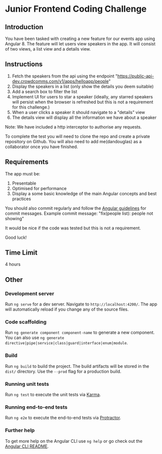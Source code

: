 # Junior Frontend Coding Challenge

## Introduction

You have been tasked with creating a new feature for our events app using Angular 8.  The feature will let users view speakers in the app.
It will consist of two views, a list view and a details view.

## Instructions

1. Fetch the speakers from the api using the endpoint "https://public-api-dev.crowdcomms.com/v1/apps/helloapp/people"
2. Display the speakers in a list (only show the details you deem suitable)
3. Add a search box to filter the list
4. Implement UI for users to star a speaker (ideally, any starred speakers will persist when the browser is refreshed but this is not a requirement for this challenge.)
5. When a user clicks a speaker it should navigate to a "details" view
6. The details view will display all the information we have about a speaker

Note: We have included a http interceptor to authorise any requests.

To complete the test you will need to clone the repo and create a private repository on Github.
You will also need to add me(dandouglas) as a collaborator once you have finished.

## Requirements

The app must be:
1. Presentable
2. Optimised for performance
3. Display a some basic knowledge of the main Angular concepts and best practices
   
You should also commit regularly and follow the [Angular guidelines](https://github.com/angular/angular/blob/master/CONTRIBUTING.md#-commit-message-guidelines) for commit messages.  Example commit message: "fix(people list): people not showing"

It would be nice if the code was tested but this is not a requirement.

Good luck!

## Time Limit

4 hours

## Other

### Development server

Run `ng serve` for a dev server. Navigate to `http://localhost:4200/`. The app will automatically reload if you change any of the source files.

### Code scaffolding

Run `ng generate component component-name` to generate a new component. You can also use `ng generate directive|pipe|service|class|guard|interface|enum|module`.

### Build

Run `ng build` to build the project. The build artifacts will be stored in the `dist/` directory. Use the `--prod` flag for a production build.

### Running unit tests

Run `ng test` to execute the unit tests via [Karma](https://karma-runner.github.io).

### Running end-to-end tests

Run `ng e2e` to execute the end-to-end tests via [Protractor](http://www.protractortest.org/).

### Further help

To get more help on the Angular CLI use `ng help` or go check out the [Angular CLI README](https://github.com/angular/angular-cli/blob/master/README.md).

